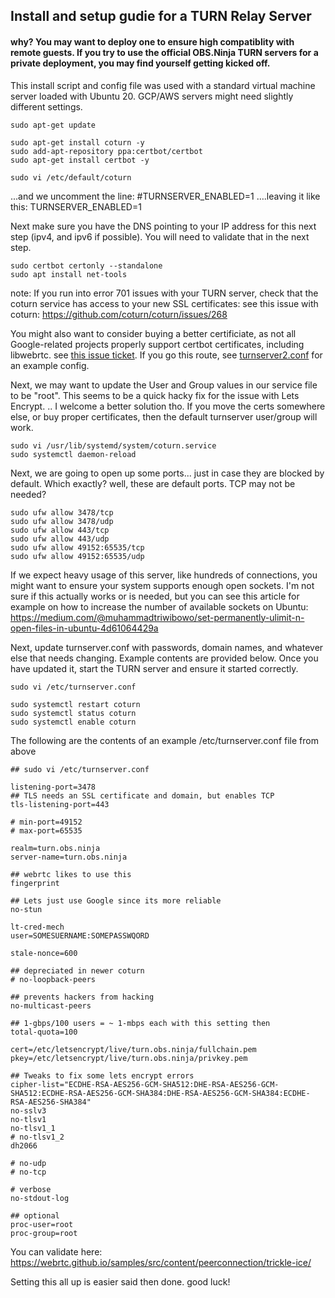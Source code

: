## Install and setup gudie for a TURN Relay Server

#### why? You may want to deploy one to ensure high compatiblity with remote guests. If you try to use the official OBS.Ninja TURN servers for a private deployment, you may find yourself getting kicked off.

This install script and config file was used with a standard virtual machine server loaded with Ubuntu 20.  GCP/AWS servers might need slightly different settings.

```
sudo apt-get update
 
sudo apt-get install coturn -y
sudo add-apt-repository ppa:certbot/certbot
sudo apt-get install certbot -y

sudo vi /etc/default/coturn
```
...and we uncomment the line:
#TURNSERVER_ENABLED=1
….leaving it like this:
TURNSERVER_ENABLED=1

Next make sure you have the DNS pointing to your IP address for this next step (ipv4, and ipv6 if possible). You will need to validate that in the next step.
```
sudo certbot certonly --standalone
sudo apt install net-tools
```
note: If you run into error 701 issues with your TURN server, check that the coturn service has access to your new SSL certificates:
see this issue with coturn: https://github.com/coturn/coturn/issues/268

You might also want to consider buying a better certificiate, as not all Google-related projects properly support certbot certificates, including libwebrtc. see [this issue ticket](https://github.com/coturn/coturn/issues/240#issuecomment-648550885).  If you go this route, see [turnserver2.conf](https://github.com/steveseguin/obsninja/blob/master/turnserver2.conf) for an example config.

Next, we may want to update the User and Group values in our service file to be "root". This seems to be a quick hacky fix for the issue with Lets Encrypt. ..  I welcome a better solution tho.  If you move the certs somewhere else, or buy proper certificates, then the default turnserver user/group will work.

```
sudo vi /usr/lib/systemd/system/coturn.service
sudo systemctl daemon-reload
```

Next, we are going to open up some ports... just in case they are blocked by default. Which exactly? well, these are default ports. TCP may not be needed?
```
sudo ufw allow 3478/tcp
sudo ufw allow 3478/udp
sudo ufw allow 443/tcp
sudo ufw allow 443/udp
sudo ufw allow 49152:65535/tcp
sudo ufw allow 49152:65535/udp
```

If we expect heavy usage of this server, like hundreds of connections, you might want to ensure your system supports enough open sockets. I'm not sure if this actually works or is needed, but you can see this article for example on how to increase the number of available sockets on Ubuntu: https://medium.com/@muhammadtriwibowo/set-permanently-ulimit-n-open-files-in-ubuntu-4d61064429a  


Next, update turnserver.conf with passwords, domain names, and whatever else that needs changing.  Example contents are provided below.  Once you have updated it, start the TURN server and ensure it started correctly. 
```
sudo vi /etc/turnserver.conf

sudo systemctl restart coturn
sudo systemctl status coturn
sudo systemctl enable coturn
```

The following are the contents of an example /etc/turnserver.conf file from above
```
## sudo vi /etc/turnserver.conf

listening-port=3478
## TLS needs an SSL certificate and domain, but enables TCP
tls-listening-port=443

# min-port=49152
# max-port=65535

realm=turn.obs.ninja
server-name=turn.obs.ninja

## webrtc likes to use this
fingerprint

## Lets just use Google since its more reliable
no-stun

lt-cred-mech
user=SOMESUERNAME:SOMEPASSWQORD

stale-nonce=600

## depreciated in newer coturn
# no-loopback-peers

## prevents hackers from hacking
no-multicast-peers

## 1-gbps/100 users = ~ 1-mbps each with this setting then
total-quota=100

cert=/etc/letsencrypt/live/turn.obs.ninja/fullchain.pem
pkey=/etc/letsencrypt/live/turn.obs.ninja/privkey.pem

## Tweaks to fix some lets encrypt errors
cipher-list="ECDHE-RSA-AES256-GCM-SHA512:DHE-RSA-AES256-GCM-SHA512:ECDHE-RSA-AES256-GCM-SHA384:DHE-RSA-AES256-GCM-SHA384:ECDHE-RSA-AES256-SHA384"
no-sslv3
no-tlsv1
no-tlsv1_1
# no-tlsv1_2
dh2066

# no-udp
# no-tcp

# verbose
no-stdout-log

## optional
proc-user=root
proc-group=root

```

You can validate here: https://webrtc.github.io/samples/src/content/peerconnection/trickle-ice/

Setting this all up is easier said then done. good luck!
